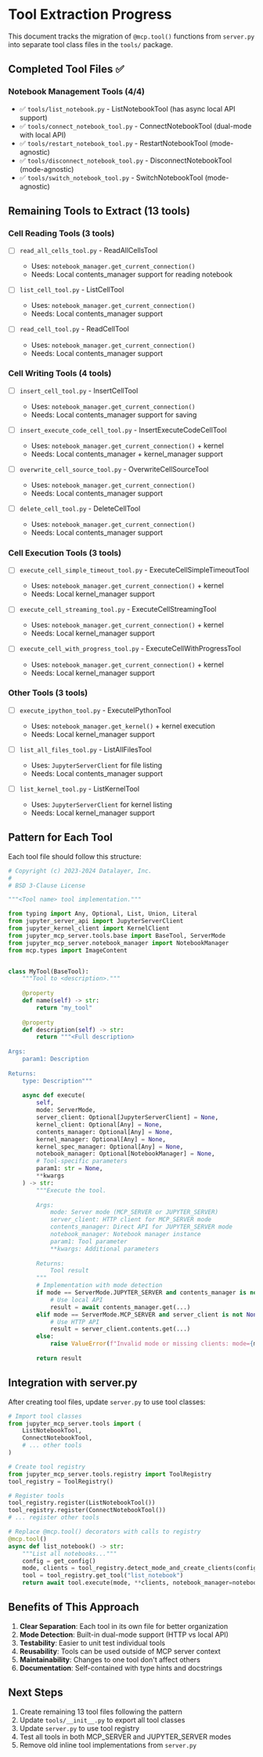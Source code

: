 <!--
  ~ Copyright (c) 2023-2024 Datalayer, Inc.
  ~
  ~ BSD 3-Clause License
-->

# Tool Extraction Progress

This document tracks the migration of `@mcp.tool()` functions from `server.py` into separate tool class files in the `tools/` package.

## Completed Tool Files ✅

### Notebook Management Tools (4/4)
- ✅ `tools/list_notebook.py` - ListNotebookTool (has async local API support)
- ✅ `tools/connect_notebook_tool.py` - ConnectNotebookTool (dual-mode with local API)
- ✅ `tools/restart_notebook_tool.py` - RestartNotebookTool (mode-agnostic)
- ✅ `tools/disconnect_notebook_tool.py` - DisconnectNotebookTool (mode-agnostic)
- ✅ `tools/switch_notebook_tool.py` - SwitchNotebookTool (mode-agnostic)

## Remaining Tools to Extract (13 tools)

### Cell Reading Tools (3 tools)
- [ ] `read_all_cells_tool.py` - ReadAllCellsTool
  - Uses: `notebook_manager.get_current_connection()`
  - Needs: Local contents_manager support for reading notebook
  
- [ ] `list_cell_tool.py` - ListCellTool
  - Uses: `notebook_manager.get_current_connection()`
  - Needs: Local contents_manager support
  
- [ ] `read_cell_tool.py` - ReadCellTool  
  - Uses: `notebook_manager.get_current_connection()`
  - Needs: Local contents_manager support

### Cell Writing Tools (4 tools)
- [ ] `insert_cell_tool.py` - InsertCellTool
  - Uses: `notebook_manager.get_current_connection()`
  - Needs: Local contents_manager support for saving
  
- [ ] `insert_execute_code_cell_tool.py` - InsertExecuteCodeCellTool
  - Uses: `notebook_manager.get_current_connection()` + kernel
  - Needs: Local contents_manager + kernel_manager support
  
- [ ] `overwrite_cell_source_tool.py` - OverwriteCellSourceTool
  - Uses: `notebook_manager.get_current_connection()`
  - Needs: Local contents_manager support
  
- [ ] `delete_cell_tool.py` - DeleteCellTool
  - Uses: `notebook_manager.get_current_connection()`
  - Needs: Local contents_manager support

### Cell Execution Tools (3 tools)
- [ ] `execute_cell_simple_timeout_tool.py` - ExecuteCellSimpleTimeoutTool
  - Uses: `notebook_manager.get_current_connection()` + kernel
  - Needs: Local kernel_manager support
  
- [ ] `execute_cell_streaming_tool.py` - ExecuteCellStreamingTool
  - Uses: `notebook_manager.get_current_connection()` + kernel
  - Needs: Local kernel_manager support
  
- [ ] `execute_cell_with_progress_tool.py` - ExecuteCellWithProgressTool
  - Uses: `notebook_manager.get_current_connection()` + kernel
  - Needs: Local kernel_manager support

### Other Tools (3 tools)
- [ ] `execute_ipython_tool.py` - ExecuteIPythonTool
  - Uses: `notebook_manager.get_kernel()` + kernel execution
  - Needs: Local kernel_manager support
  
- [ ] `list_all_files_tool.py` - ListAllFilesTool
  - Uses: `JupyterServerClient` for file listing
  - Needs: Local contents_manager support
  
- [ ] `list_kernel_tool.py` - ListKernelTool
  - Uses: `JupyterServerClient` for kernel listing
  - Needs: Local kernel_manager support

## Pattern for Each Tool

Each tool file should follow this structure:

```python
# Copyright (c) 2023-2024 Datalayer, Inc.
#
# BSD 3-Clause License

"""<Tool name> tool implementation."""

from typing import Any, Optional, List, Union, Literal
from jupyter_server_api import JupyterServerClient
from jupyter_kernel_client import KernelClient
from jupyter_mcp_server.tools.base import BaseTool, ServerMode
from jupyter_mcp_server.notebook_manager import NotebookManager
from mcp.types import ImageContent


class MyTool(BaseTool):
    """Tool to <description>."""
    
    @property
    def name(self) -> str:
        return "my_tool"
    
    @property
    def description(self) -> str:
        return """<Full description>
    
Args:
    param1: Description
    
Returns:
    type: Description"""
    
    async def execute(
        self,
        mode: ServerMode,
        server_client: Optional[JupyterServerClient] = None,
        kernel_client: Optional[Any] = None,
        contents_manager: Optional[Any] = None,
        kernel_manager: Optional[Any] = None,
        kernel_spec_manager: Optional[Any] = None,
        notebook_manager: Optional[NotebookManager] = None,
        # Tool-specific parameters
        param1: str = None,
        **kwargs
    ) -> str:
        """Execute the tool.
        
        Args:
            mode: Server mode (MCP_SERVER or JUPYTER_SERVER)
            server_client: HTTP client for MCP_SERVER mode
            contents_manager: Direct API for JUPYTER_SERVER mode
            notebook_manager: Notebook manager instance
            param1: Tool parameter
            **kwargs: Additional parameters
            
        Returns:
            Tool result
        """
        # Implementation with mode detection
        if mode == ServerMode.JUPYTER_SERVER and contents_manager is not None:
            # Use local API
            result = await contents_manager.get(...)
        elif mode == ServerMode.MCP_SERVER and server_client is not None:
            # Use HTTP API
            result = server_client.contents.get(...)
        else:
            raise ValueError(f"Invalid mode or missing clients: mode={mode}")
        
        return result
```

## Integration with server.py

After creating tool files, update `server.py` to use tool classes:

```python
# Import tool classes
from jupyter_mcp_server.tools import (
    ListNotebookTool,
    ConnectNotebookTool,
    # ... other tools
)

# Create tool registry
from jupyter_mcp_server.tools.registry import ToolRegistry
tool_registry = ToolRegistry()

# Register tools
tool_registry.register(ListNotebookTool())
tool_registry.register(ConnectNotebookTool())
# ... register other tools

# Replace @mcp.tool() decorators with calls to registry
@mcp.tool()
async def list_notebook() -> str:
    """List all notebooks..."""
    config = get_config()
    mode, clients = tool_registry.detect_mode_and_create_clients(config)
    tool = tool_registry.get_tool("list_notebook")
    return await tool.execute(mode, **clients, notebook_manager=notebook_manager)
```

## Benefits of This Approach

1. **Clear Separation**: Each tool in its own file for better organization
2. **Mode Detection**: Built-in dual-mode support (HTTP vs local API)
3. **Testability**: Easier to unit test individual tools
4. **Reusability**: Tools can be used outside of MCP server context
5. **Maintainability**: Changes to one tool don't affect others
6. **Documentation**: Self-contained with type hints and docstrings

## Next Steps

1. Create remaining 13 tool files following the pattern
2. Update `tools/__init__.py` to export all tool classes
3. Update `server.py` to use tool registry
4. Test all tools in both MCP_SERVER and JUPYTER_SERVER modes
5. Remove old inline tool implementations from `server.py`
